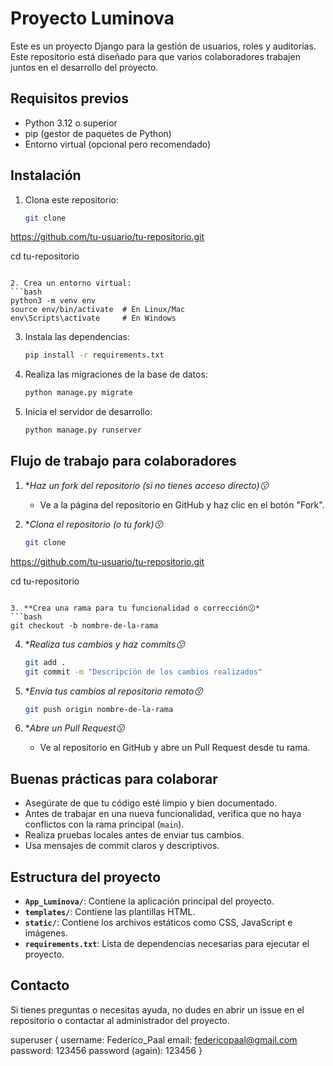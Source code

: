 # Proyecto Luminova

Este es un proyecto Django para la gestión de usuarios, roles y auditorías. Este repositorio está diseñado para que varios colaboradores trabajen juntos en el desarrollo del proyecto.

## Requisitos previos

- Python 3.12 o superior
- pip (gestor de paquetes de Python)
- Entorno virtual (opcional pero recomendado)

## Instalación

1. Clona este repositorio:
   ```bash
   git clone 
https://github.com/tu-usuario/tu-repositorio.git

   cd tu-repositorio
   ```

2. Crea un entorno virtual:
   ```bash
   python3 -m venv env
   source env/bin/activate  # En Linux/Mac
   env\Scripts\activate     # En Windows
   ```

3. Instala las dependencias:
   ```bash
   pip install -r requirements.txt
   ```

4. Realiza las migraciones de la base de datos:
   ```bash
   python manage.py migrate
   ```

5. Inicia el servidor de desarrollo:
   ```bash
   python manage.py runserver
   ```

## Flujo de trabajo para colaboradores

1. **Haz un fork del repositorio (si no tienes acceso directo)😗*
   - Ve a la página del repositorio en GitHub y haz clic en el botón "Fork".

2. **Clona el repositorio (o tu fork)😗*
   ```bash
   git clone 
https://github.com/tu-usuario/tu-repositorio.git

   cd tu-repositorio
   ```

3. **Crea una rama para tu funcionalidad o corrección😗*
   ```bash
   git checkout -b nombre-de-la-rama
   ```

4. **Realiza tus cambios y haz commits😗*
   ```bash
   git add .
   git commit -m "Descripción de los cambios realizados"
   ```

5. **Envía tus cambios al repositorio remoto😗*
   ```bash
   git push origin nombre-de-la-rama
   ```

6. **Abre un Pull Request😗*
   - Ve al repositorio en GitHub y abre un Pull Request desde tu rama.

## Buenas prácticas para colaborar

- Asegúrate de que tu código esté limpio y bien documentado.
- Antes de trabajar en una nueva funcionalidad, verifica que no haya conflictos con la rama principal (`main`).
- Realiza pruebas locales antes de enviar tus cambios.
- Usa mensajes de commit claros y descriptivos.

## Estructura del proyecto

- **`App_Luminova/`**: Contiene la aplicación principal del proyecto.
- **`templates/`**: Contiene las plantillas HTML.
- **`static/`**: Contiene los archivos estáticos como CSS, JavaScript e imágenes.
- **`requirements.txt`**: Lista de dependencias necesarias para ejecutar el proyecto.

## Contacto

Si tienes preguntas o necesitas ayuda, no dudes en abrir un issue en el repositorio o contactar al administrador del proyecto.



superuser {
    username: Federico_Paal
    email: federicopaal@gmail.com
    password: 123456
    password (again): 123456
}